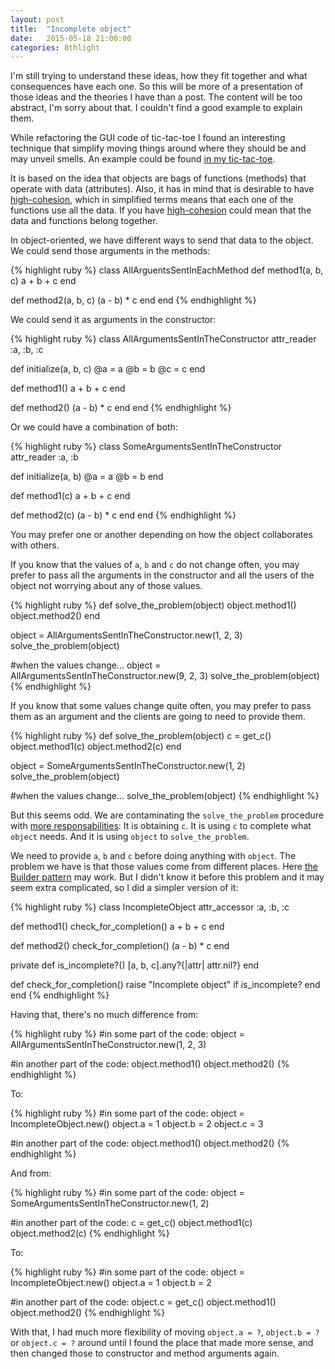 ```yaml
---
layout: post
title:  "Incomplete object"
date:   2015-05-18 21:00:00
categories: 8thlight
---
```

I'm still trying to understand these ideas, how they fit together and what consequences have each one. So this will be more of a presentation of those ideas and the theories I have than a post. The content will be too abstract, I'm sorry about that. I couldn't find a good example to explain them.

While refactoring the GUI code of tic-tac-toe I found an interesting technique that simplify moving things around where they should be and may unveil smells. An example could be found [in my tic-tac-toe][ttt]. 

[ttt]: https://github.com/demonh3x/tictactoe-gui.rb/blob/cd36f2ceb6276aea2d5cd2a4c1a18e48f0a8b18e/lib/tictactoe/gui/qtgui/game_gui.rb

It is based on the idea that objects are bags of functions (methods) that operate with data (attributes). Also, it has in mind that is desirable to have [high-cohesion][hc], which in simplified terms means that each one of the functions use all the data. If you have [high-cohesion][hc] could mean that the data and functions belong together. 

[hc]: http://en.wikipedia.org/wiki/Cohesion_%28computer_science%29

In object-oriented, we have different ways to send that data to the object. We could send those arguments in the methods:

{% highlight ruby %}
class AllArguentsSentInEachMethod
  def method1(a, b, c)
    a + b + c
  end

  def method2(a, b, c)
    (a - b) * c
  end
end
{% endhighlight %}

We could send it as arguments in the constructor:

{% highlight ruby %}
class AllArgumentsSentInTheConstructor
  attr_reader :a, :b, :c

  def initialize(a, b, c)
    @a = a
    @b = b
    @c = c
  end

  def method1()
    a + b + c
  end

  def method2()
    (a - b) * c
  end
end
{% endhighlight %}

Or we could have a combination of both:

{% highlight ruby %}
class SomeArgumentsSentInTheConstructor
  attr_reader :a, :b

  def initialize(a, b)
    @a = a
    @b = b
  end

  def method1(c)
    a + b + c
  end

  def method2(c)
    (a - b) * c
  end
end
{% endhighlight %}

You may prefer one or another depending on how the object collaborates with others.

If you know that the values of `a`, `b` and `c` do not change often, you may prefer to pass all the arguments in the constructor and all the users of the object not worrying about any of those values.

{% highlight ruby %}
def solve_the_problem(object)
  object.method1()
  object.method2()
end

object = AllArgumentsSentInTheConstructor.new(1, 2, 3)
solve_the_problem(object)

#when the values change...
object = AllArgumentsSentInTheConstructor.new(9, 2, 3)
solve_the_problem(object)
{% endhighlight %}

If you know that some values change quite often, you may prefer to pass them as an argument and the clients are going to need to provide them.

{% highlight ruby %}
def solve_the_problem(object)
  c = get_c()
  object.method1(c)
  object.method2(c)
end

object = SomeArgumentsSentInTheConstructor.new(1, 2)
solve_the_problem(object)

#when the values change...
solve_the_problem(object)
{% endhighlight %}

But this seems odd. We are contaminating the `solve_the_problem` procedure with [more responsabilities][srp]: It is obtaining `c`. It is using `c` to complete what `object` needs. And it is using `object` to `solve_the_problem`.

[srp]: http://en.wikipedia.org/wiki/Single_responsibility_principle

We need to provide `a`, `b` and `c` before doing anything with `object`. The problem we have is that those values come from different places. Here [the Builder pattern][builder] may work. But I didn't know it before this problem and it may seem extra complicated, so I did a simpler version of it:

[builder]: http://en.wikipedia.org/wiki/Builder_pattern

{% highlight ruby %}
class IncompleteObject
  attr_accessor :a, :b, :c

  def method1()
    check_for_completion()
    a + b + c
  end

  def method2()
    check_for_completion()
    (a - b) * c
  end

  private
  def is_incomplete?()
    [a, b, c].any?{|attr| attr.nil?}
  end

  def check_for_completion()
    raise "Incomplete object" if is_incomplete?
  end
end
{% endhighlight %}

Having that, there's no much difference from:

{% highlight ruby %}
#in some part of the code:
object = AllArgumentsSentInTheConstructor.new(1, 2, 3)

#in another part of the code:
object.method1()
object.method2()
{% endhighlight %}

To:

{% highlight ruby %}
#in some part of the code:
object = IncompleteObject.new()
object.a = 1
object.b = 2
object.c = 3

#in another part of the code:
object.method1()
object.method2()
{% endhighlight %}

And from:

{% highlight ruby %}
#in some part of the code:
object = SomeArgumentsSentInTheConstructor.new(1, 2)

#in another part of the code:
c = get_c()
object.method1(c)
object.method2(c)
{% endhighlight %}

To: 

{% highlight ruby %}
#in some part of the code:
object = IncompleteObject.new()
object.a = 1
object.b = 2

#in another part of the code:
object.c = get_c()
object.method1()
object.method2()
{% endhighlight %}

With that, I had much more flexibility of moving `object.a = ?`, `object.b = ?` or `object.c = ?` around until I found the place that made more sense, and then changed those to constructor and method arguments again.
